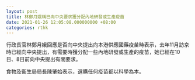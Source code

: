 ```yaml
---
layout: post
title: 林鄭月娥稱已向中央要求獲分配內地研發或生產疫苗　
date: 2021-01-26 12:05:08.000000000 +08:00
categories: rthk
---
```


行政長官林鄭月娥回應是否向中央提出向本港供應國藥疫苗時表示，去年11月訪京時已經向中央提出，有需要時獲分配一些內地研發或生產的疫苗，她已經在10日、8日前向中央提出有關要求。

食物及衞生局局長陳肇始表示，選購任何疫苗都以科學為本。
